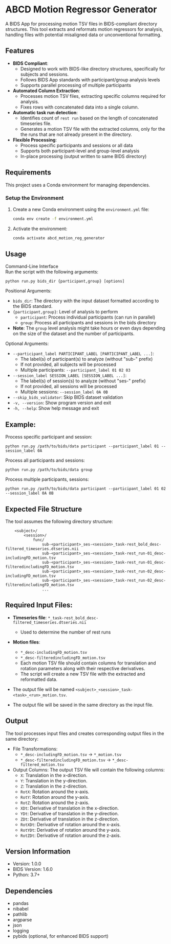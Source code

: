 # ABCD Motion Regressor Generator

A BIDS App for processing motion TSV files in BIDS-compliant directory structures. This tool extracts and reformats motion regressors for analysis, handling files with potential misaligned data or unconventional formatting. 

## Features

- **BIDS Compliant**:
  - Designed to work with BIDS-like directory structures, specifically for subjects and sessions.
  - Follows BIDS App standards with participant/group analysis levels
  - Supports parallel processing of multiple participants
- **Automated Column Extraction**:
  - Processes motion TSV files, extracting specific columns required for analysis.
  - Fixes rows with concatenated data into a single column.
- **Automatic task run detection**:
  - Identifies count of  `rest run` based on the length of concatenated timeseries file.
  - Generates a motion TSV file with the extracted columns, only for the the runs that are not already present in the directory.
- **Flexible Processing**:
  - Process specific participants and sessions or all data
  - Supports both participant-level and group-level analysis
  - In-place processing (output written to same BIDS directory)


## Requirements

This project uses a Conda environment for managing dependencies.

### Setup the Environment

1. Create a new Conda environment using the `environment.yml` file:
   ```bash
   conda env create -f environment.yml

2. Activate the environment:
   ```bash
   conda activate abcd_motion_reg_generator
   
## Usage
Command-Line Interface  
Run the script with the following arguments:

    
    python run.py bids_dir {participant,group} [options]
    


Positional Arguments:
- `bids_dir`: The directory with the input dataset formatted according to the BIDS standard.
- `{participant,group}`: Level of analysis to perform
  - `participant`: Process individual participants (can run in parallel)
  - `group`: Process all participants and sessions in the bids directory
- **Note**: The `group` level analysis might take hours or even days depending on the size of the dataset and the number of participants.

Optional Arguments:
- `--participant_label PARTICIPANT_LABEL [PARTICIPANT_LABEL ...]`: 
  - The label(s) of participant(s) to analyze (without "sub-" prefix)
  - If not provided, all subjects will be processed
  - Multiple participants: `--participant_label 01 02 03`
- `--session_label SESSION_LABEL [SESSION_LABEL ...]`:
  - The label(s) of session(s) to analyze (without "ses-" prefix)
  - If not provided, all sessions will be processed
  - Multiple sessions: `--session_label 0A 0B`
- `--skip_bids_validator`: Skip BIDS dataset validation
- `-v, --version`: Show program version and exit
- `-h, --help`: Show help message and exit

## Example:
Process specific participant and session:

    python run.py /path/to/bids/data participant --participant_label 01 --session_label 0A
Process all participants and sessions:

    python run.py /path/to/bids/data group
Process multiple participants, sessions:

    python run.py /path/to/bids/data participant --participant_label 01 02 --session_label 0A 0B


## Expected File Structure
The tool assumes the following directory structure:
```<data_dir>/
    <subject>/
        <session>/
            func/
                sub-<participant>_ses-<session>_task-rest_bold_desc-filtered_timeseries.dtseries.nii
                sub-<participant>_ses-<session>_task-rest_run-01_desc-includingFD_motion.tsv
                sub-<participant>_ses-<session>_task-rest_run-01_desc-filteredincludingFD_motion.tsv
                sub-<participant>_ses-<session>_task-rest_run-02_desc-includingFD_motion.tsv
                sub-<participant>_ses-<session>_task-rest_run-02_desc-filteredincludingFD_motion.tsv
                ...
```
## Required Input Files:
- **Timeseries file**: `*_task-rest_bold_desc-filtered_timeseries.dtseries.nii`
  - Used to determine the number of rest runs 

- **Motion files**:
  - `*_desc-includingFD_motion.tsv`
  - `*_desc-filteredincludingFD_motion.tsv`
  - Each motion TSV file should contain columns for translation and rotation parameters along with their respective derivatives.
  - The script will create a new TSV file with the extracted and reformatted data.

- The output file will be named `<subject>_<session>_task-<task>_<run>_motion.tsv`.
- The output file will be saved in the same directory as the input file.

## Output
The tool processes input files and creates corresponding output files in the same directory:
- File Transformations:
  - `*_desc-includingFD_motion.tsv` → `*_motion.tsv`
  - `*_desc-filteredincludingFD_motion.tsv` → `*_desc-filtered_motion.tsv`
- Output Columns:
  The output TSV file will contain the following columns:
    - `X`: Translation in the x-direction.
    - `Y`: Translation in the y-direction.
    - `Z`: Translation in the z-direction.
    - `RotX`: Rotation around the x-axis.
    - `RotY`: Rotation around the y-axis.
    - `RotZ`: Rotation around the z-axis.   
    - `XDt`: Derivative of translation in the x-direction.
    - `YDt`: Derivative of translation in the y-direction.
    - `ZDt`: Derivative of translation in the z-direction.
    - `RotXDt`: Derivative of rotation around the x-axis.
    - `RotYDt`: Derivative of rotation around the y-axis.
    - `RotZDt`: Derivative of rotation around the z-axis.   

## Version Information
- Version: 1.0.0
- BIDS Version: 1.6.0
- Python: 3.7+

## Dependencies
- pandas
- nibabel
- pathlib
- argparse
- json
- logging
- pybids (optional, for enhanced BIDS support)
